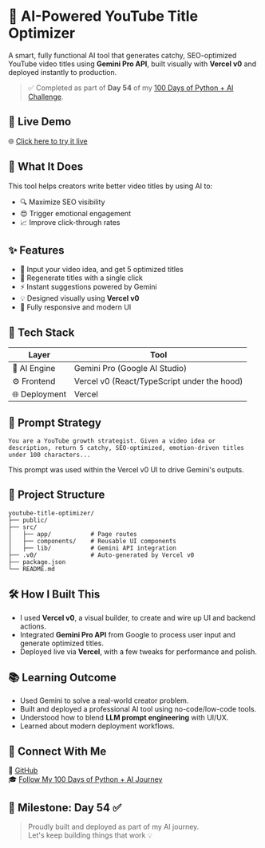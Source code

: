 # 🎯 AI-Powered YouTube Title Optimizer

A smart, fully functional AI tool that generates catchy, SEO-optimized YouTube video titles using **Gemini Pro API**, built visually with **Vercel v0** and deployed instantly to production.

> ✅ Completed as part of **Day 54** of my [100 Days of Python + AI Challenge](https://github.com/ud-ai-journey/ud-ai-journey).

## 🚀 Live Demo

🌐 [Click here to try it live](https://v0-youtube-title-optimizer.vercel.app)

## 🧠 What It Does

This tool helps creators write better video titles by using AI to:
- 🔍 Maximize SEO visibility
- 😍 Trigger emotional engagement
- 📈 Improve click-through rates

## ✨ Features

- 🎯 Input your video idea, and get 5 optimized titles
- 🔁 Regenerate titles with a single click
- ⚡️ Instant suggestions powered by Gemini
- 💡 Designed visually using **Vercel v0**
- 📱 Fully responsive and modern UI

## 🧱 Tech Stack

| Layer         | Tool             |
|---------------|------------------|
| 🧠 AI Engine   | Gemini Pro (Google AI Studio) |
| ⚙️ Frontend    | Vercel v0 (React/TypeScript under the hood) |
| 🌐 Deployment | Vercel           |

## 🧠 Prompt Strategy

```prompt
You are a YouTube growth strategist. Given a video idea or description, return 5 catchy, SEO-optimized, emotion-driven titles under 100 characters...
```

This prompt was used within the Vercel v0 UI to drive Gemini's outputs.

## 📁 Project Structure

```
youtube-title-optimizer/
├── public/
├── src/
│   ├── app/           # Page routes
│   ├── components/    # Reusable UI components
│   ├── lib/           # Gemini API integration
├── .v0/               # Auto-generated by Vercel v0
├── package.json
└── README.md
```

## 🛠️ How I Built This

* I used **Vercel v0**, a visual builder, to create and wire up UI and backend actions.
* Integrated **Gemini Pro API** from Google to process user input and generate optimized titles.
* Deployed live via **Vercel**, with a few tweaks for performance and polish.

## 📚 Learning Outcome

* Used Gemini to solve a real-world creator problem.
* Built and deployed a professional AI tool using no-code/low-code tools.
* Understood how to blend **LLM prompt engineering** with UI/UX.
* Learned about modern deployment workflows.

## 🤝 Connect With Me

🔗 [GitHub](https://github.com/ud-ai-journey)  
🎓 [Follow My 100 Days of Python + AI Journey](https://github.com/ud-ai-journey/ud-ai-journey)

## 📌 Milestone: Day 54 ✅

> Proudly built and deployed as part of my AI journey.  
> Let's keep building things that work 💡
